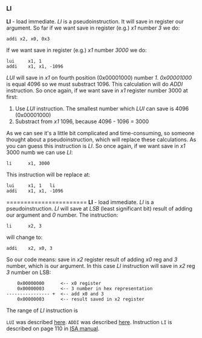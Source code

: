 ### LI
**LI** - load immediate. *LI* is a pseudoinstruction. It will save in register our argument. So far if we want save in register (e.g.) *x1* number *3* we do:
```assembly
addi x2, x0, 0x3
```

If we want save in register (e.g.) *x1* number *3000* we do:
```assembly
lui 	x1, 1
addi 	x1, x1, -1096
```

*LUI* will save in *x1* on fourth position (0x00001000) number *1*. *0x00001000* is equal 4096 so we must substract 1096. This calculation will do *ADDI* instruction. So once again, if we want save in *x1* register number 3000 at first:
1. Use *LUI* instruction. The smallest number which *LUI* can save is 4096 (0x00001000) 
2. Substract from *x1* 1096, because 4096 - 1096 = 3000

As we can see it's a little bit complicated and time-consuming, so someone thought about a pseudoinstruction, which will replace these calculations. As you can guess this instruction is *LI*. So once again, if we want save in *x1* 3000 numb we can use *LI*:
```assembly
li      x1, 3000
```

This instruction will be replace at:
```assembly
lui     x1, 1	li
addi    x1, x1, -1096
```

=======================
**LI** - load immediate. *LI* is a pseudoinstruction. *LI* will save at *LSB* (least significant bit) result of adding our argument and *0* number. The instruction:
```assembly
li		x2, 3
```

will change to:
```assembly
addi    x2, x0, 3
```

So our code means: save in *x2* register result of adding *x0* reg and *3* number, which is our argument. In this case *LI* instruction will save in *x2* reg *3* number on LSB:
```assembly
    0x00000000      <-- x0 register
    0x00000003      <-- 3 number in hex representation
---------------- +  <-- add x0 and 3
    0x00000003      <-- result saved in x2 register
```

The range of *LI* instruction is 


`LUI` was described [here](https://github.com/mozerpol/learningRISC-V/tree/main/instructions/LUI).
`ADDI` was described [here](https://github.com/mozerpol/learningRISC-V/tree/main/instructions/ADDI).
Instruction `LI` is described on page 110 in [ISA manual](https://riscv.org/wp-content/uploads/2017/05/riscv-spec-v2.2.pdf).

